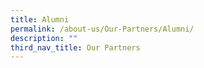 ```yaml
---
title: Alumni
permalink: /about-us/Our-Partners/Alumni/
description: ""
third_nav_title: Our Partners
---
```


